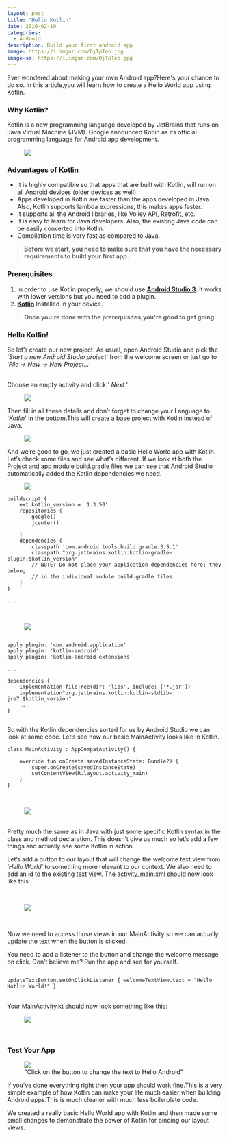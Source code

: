 ```yaml
---
layout: post
title: "Hello Kotlin"
date: 2016-02-19
categories:
  - Android
description: Build your first android app
image: https://i.imgur.com/QjTpTeo.jpg
image-sm: https://i.imgur.com/QjTpTeo.jpg
---
```

Ever wondered about making your own Android app?Here's your chance to do  so. In this article,you will learn how to create a Hello World app using Kotlin.

<h3> Why Kotlin?</h3>
Kotlin is a new programming language developed by JetBrains that runs on Java Virtual Machine (JVM). Google announced Kotlin as its official programming language for Android app development.<br>

<figure>
  <img src="https://miro.medium.com/max/1260/1*_JIynJkYTmtADwj-RARpAQ.png">

</figure>

<h3>Advantages of Kotlin</h3>

<ul>
  <li>It is highly compatible so that apps that are built with Kotlin, will run on all Android devices (older devices as well).</li>
  <li>Apps developed in Kotlin are faster than the apps developed in Java. Also, Kotlin supports lambda expressions, this makes apps faster.</li>
  <li>It supports all the Android libraries, like Volley API, Retrofit, etc.</li>
  <li>It is easy to learn for Java developers. Also, the existing Java code can be easily converted into Kotlin.</li>
  <li>Compilation time is very fast as compared to Java.</li>
</ul>
<blockquote><strong>Before we start, you need to make sure that you have the necessary requirements to build your first app. </strong></blockquote>


<h3>Prerequisites</h3>
<ol>
  <li>In order to use Kotlin properly, we should use <strong><a href="#">Android Studio 3</a></strong>. It works with lower versions but you need to add a plugin.</li>
  <li><strong><a href="#">Kotlin</a></strong> Installed in your device.</li>

  

</ol>
<blockquote><strong>Once you're done with the prerequisites,you're good to get going.</strong></blockquote>

<h3>Hello Kotlin!</h3>
So let’s create our new project. As usual, open Android Studio and pick the ‘<em>Start a new Android Studio project</em>’ from the welcome screen or just go to ‘<em>File -> New -> New Project…</em>’<br>

<br>Choose an empty activity and click ' <em>Next</em> '

<figure>
  <img src="https://i.imgur.com/RksxchZ.png" align="middle">
</figure>

Then fill in all these details and don’t forget to change your Language to '<em>Kotlin</em>' in the bottom.This will create a base project with Kotlin instead of Java.

<figure>
  <img src="https://i.imgur.com/QfrhkUy.png" align="middle">
</figure>

And we’re good to go, we just created a basic Hello World app with Kotlin. Let’s check some files and see what’s different. If we look at both the Project and app module build.gradle files we can see that Android Studio automatically added the Kotlin dependencies we need.



<figure>
  <img src="https://i.imgur.com/H8pOhWk.png" align="middle">
</figure>

<pre><code>buildscript {
    ext.kotlin_version = '1.3.50'
    repositories {
        google()
        jcenter()
        
    }
    dependencies {
        classpath 'com.android.tools.build:gradle:3.5.1'
        classpath "org.jetbrains.kotlin:kotlin-gradle-plugin:$kotlin_version"
        // NOTE: Do not place your application dependencies here; they belong
        // in the individual module build.gradle files
    }
}

...
</code></pre>
<br>

<figure>
    <img src="https://i.imgur.com/HRqPiFL.png" align="middle">
</figure>

<pre><code>
apply plugin: 'com.android.application'
apply plugin: 'kotlin-android'
apply plugin: 'kotlin-android-extensions'

...

dependencies {
    implementation fileTree(dir: 'libs', include: ['*.jar'])
    implementation"org.jetbrains.kotlin:kotlin-stdlib-jre7:$kotlin_version"
    ...
}

</code></pre>





So with the Kotlin dependencies sorted for us by Android Studio we can look at some code. Let’s see how our basic MainActivity looks like in Kotlin.<br>

<pre><code>class MainActivity : AppCompatActivity() {

    override fun onCreate(savedInstanceState: Bundle?) {
        super.onCreate(savedInstanceState)
        setContentView(R.layout.activity_main)
    }
}
</code></pre>
<br>


<figure>
    <img src="https://i.imgur.com/0lwxlk0.png" align="middle">
</figure>





<br>
Pretty much the same as in Java with just some specific Kotlin syntax in the class and method declaration. This doesn’t give us much so let’s add a few things and actually see some Kotlin in action.


Let’s add a button to our layout that will change the welcome text view from ‘<em>Hello World</em>’ to something more relevant to our context. We also need to add an id to the existing text view. The activity_main.xml should now look like this:

<br>

<figure>
    <img src="https://i.imgur.com/V5zdz8M.png" align="middle">
</figure>


<br>

Now we need to access those views in our MainActivity so we can actually update the text when the button is clicked.

You need to add a listener to the button and change the welcome message on click. Don’t believe me? Run the app and see for yourself. 

<pre><code>
updateTextButton.setOnClickListener { welcomeTextView.text = "Hello Kotlin World!" }
</code></pre>

<br>
Your MainActivity.kt should now look something like this:

<br>
<figure>
  <img src="https://i.imgur.com/1cXlKv2.png" align="middle">

</figure>

<br><h3>Test Your App</h3>

<figure>
  <img src="https://i.imgur.com/0C9ZwH3.gif" align="middle">
  <figcaption>"Click on the button to change the text to Hello Android"</figcaption>
</figure>

If you've done everything right then your app should work fine.This is a very simple example of how Kotlin can make your life much easier when building Android apps.This is much cleaner with much less boilerplate code.

We created a really basic Hello World app with Kotlin and then made some small changes to demonstrate the power of Kotlin for binding our layout views.
